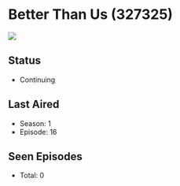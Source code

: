 # Better Than Us (327325)

<img src="https://dg31sz3gwrwan.cloudfront.net/poster/327325/1383523-0-optimized.jpg" />

## Status
* Continuing
## Last Aired
* Season: 1
* Episode: 16
## Seen Episodes
* Total: 0
